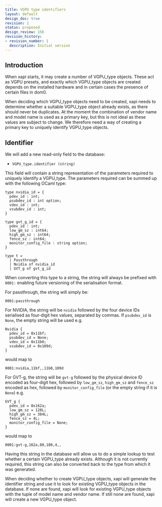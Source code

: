 ```yaml
---
title: VGPU type identifiers
layout: default
design_doc: true
revision: 1
status: proposed
design_review: 156
revision_history:
- revision_number: 1
  description: Initial version
---
```


Introduction
------------

When xapi starts, it may create a number of VGPU_type objects. These act as
VGPU presets, and exactly which VGPU_type objects are created depends on the
installed hardware and in certain cases the presence of certain files in dom0.

When deciding which VGPU_type objects need to be created, xapi needs to
determine whether a suitable VGPU_type object already exists, as there should
never be duplicates. At the moment the combination of vendor name and model name
is used as a primary key, but this is not ideal as these values are subject to
change. We therefore need a way of creating a primary key to uniquely identify
VGPU_type objects.

Identifier
----------

We will add a new read-only field to the database:

- `VGPU_type.identifier (string)`

This field will contain a string representation of the parameters required to
uniquely identify a VGPU_type. The parameters required can be summed up with the
following OCaml type:

```
type nvidia_id = {
  pdev_id : int;
  psubdev_id : int option;
  vdev_id : int;
  vsubdev_id : int;
}

type gvt_g_id = {
  pdev_id : int;
  low_gm_sz : int64;
  high_gm_sz : int64;
  fence_sz : int64;
  monitor_config_file : string option;
}

type t =
  | Passthrough
  | Nvidia of nvidia_id
  | GVT_g of gvt_g_id
```

When converting this type to a string, the string will always be prefixed with
`0001:` enabling future versioning of the serialisation format.

For passthrough, the string will simply be:

`0001:passthrough`

For NVIDIA, the string will be `nvidia` followed by the four device IDs
serialised as four-digit hex values, separated by commas. If `psubdev_id` is
`None`, the empty string will be used e.g.

```
Nvidia {
  pdev_id = 0x11bf;
  psubdev_id = None;
  vdev_id = 0x11b0;
  vsubdev_id = 0x109d;
}
```

would map to

`0001:nvidia,11bf,,11b0,109d`

For GVT-g, the string will be `gvt-g` followed by the physical device ID encoded
as four-digit hex, followed by `low_gm_sz`, `high_gm_sz` and `fence_sz` encoded
as hex, followed by `monitor_config_file` (or the empty string if it is `None`)
e.g.

```
GVT_g {
  pdev_id = 0x162a;
  low_gm_sz = 128L;
  high_gm_sz = 384L;
  fence_sz = 4L;
  monitor_config_file = None;
}
```

would map to

`0001:gvt-g,162a,80,180,4,,`

Having this string in the database will allow us to do a simple lookup to test
whether a certain VGPU_type already exists. Although it is not currently
required, this string can also be converted back to the type from which it was
generated.

When deciding whether to create VGPU_type objects, xapi will generate the
identifier string and use it to look for existing VGPU_type objects in the
database. If none are found, xapi will look for existing VGPU_type objects with
the tuple of model name and vendor name. If still none are found, xapi will
create a new VGPU_type object.

